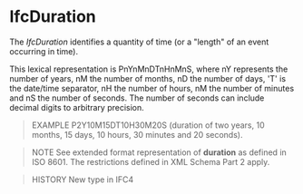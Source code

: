 # IfcDuration

The _IfcDuration_ identifies a quantity of time (or a "length" of an event occurring in time).

This lexical representation is PnYnMnDTnHnMnS, where nY represents the number of years, nM the number of months, nD the number of days, 'T' is the date/time separator, nH the number of hours, nM the number of minutes and nS the number of seconds. The number of seconds can include decimal digits to arbitrary precision.

> EXAMPLE  P2Y10M15DT10H30M20S (duration of two years, 10 months, 15 days, 10 hours, 30 minutes and 20 seconds).

> NOTE  See extended format representation of **duration** as defined in ISO 8601. The restrictions defined in XML Schema Part 2 apply.

> HISTORY  New type in IFC4
